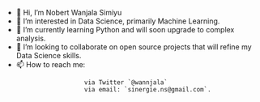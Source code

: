 - 👋 Hi, I’m Nobert Wanjala Simiyu
- 👀 I’m interested in Data Science, primarily Machine Learning.
- 🌱 I’m currently learning Python and will soon upgrade to complex analysis.
- 💞️ I’m looking to collaborate on open source projects that will refine my Data Science skills.
- 📫 How to reach me: 
```
                      via Twitter `@wannjala`
                      via email: `sinergie.ns@gmail.com`.
